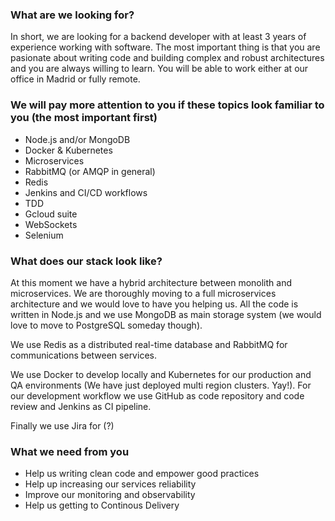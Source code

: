 ### What are we looking for?
In short, we are looking for a backend developer with at least 3 years of experience working with software. The most important thing is that you are pasionate about writing code and building complex and robust architectures and you are always willing to learn.
You will be able to work either at our office in Madrid or fully remote.

### We will pay more attention to you if these topics look familiar to you (the most important first)
- Node.js and/or MongoDB
- Docker & Kubernetes
- Microservices
- RabbitMQ (or AMQP in general)
- Redis
- Jenkins and CI/CD workflows
- TDD
- Gcloud suite
- WebSockets
- Selenium


### What does our stack look like?
At this moment we have a hybrid architecture between monolith and microservices. We are thoroughly moving to a full microservices architecture and we would love to have you helping us. All the code is written in Node.js and we use MongoDB as main storage system (we would love to move to PostgreSQL someday though).

We use Redis as a distributed real-time database and RabbitMQ for communications between services.

 We use Docker to develop locally and Kubernetes for our production and QA environments (We have just deployed multi region clusters. Yay!). For our development workflow we use GitHub as code repository and code review and Jenkins as CI pipeline.

 Finally we use Jira for (?)

### What we need from you
- Help us writing clean code and empower good practices
- Help up increasing our services reliability
- Improve our monitoring and observability
- Help us getting to Continous Delivery